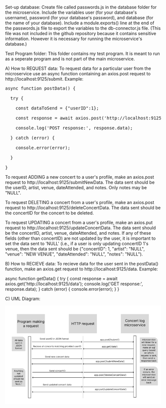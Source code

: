 Set-up database:
Create file called passwords.js in the database folder for the microservice. Include the variables user (for your database's username), password (for your database's password), and database (for the  name of your database). Include a module.exports() line at the end of the passwords.js file to export the variables to the db-connector.js file. (This file was not included in the github repository because it contains sensitive information. However it is necessary for running the microservice's database.)

Test Program folder: This folder contains my test program. It is meant to run as a seperate program and is not part of the main microservice.

A) How to REQUEST data:
To request data for a particular user from the microservice use an async function containing an axios.post request to http://localhost:9125/submit.
Example:
<pre>
async function postData() { <br />
  try { <br />
    const dataToSend = {"userID":1}; <br />
    const response = await axios.post('http://localhost:9125/submit', dataToSend); <br />
    console.log('POST response:', response.data); <br />
  } catch (error) { <br />
    console.error(error); <br />
  } <br />
}
</pre>
To request ADDING a new concert to a user's profile, make an axios.post request to http://localhost:9125/submitNewData. The data sent should be the userID, artist, venue, dateAttended, and notes. Only notes may be "NULL".

To request DELETING a concert from a user's profile, make an axios.post request to http://localhost:9125/deleteConcertData. The data sent should be the concertID for the concert to be deleted.

To request UPDATING a concert from a user's profile, make an axios.put request to http://localhost:9125/updateConcertData. The data sent should be the concertID, artist, venue, dateAttended, and notes. If any of these fields (other than concertID) are not updated by the user, it is important to set the data sent to 'NULL' (i.e., if a user is only updating concertID 1's venue, then the data sent should be {"concertID": 1, "artist": "NULL", "venue": "NEW VENUE", "dateAttended": "NULL", "notes": "NULL"). 


B) How to RECIEVE data:
To recieve data for the user sent in the postData() function, make an axios.get request to http://localhost:9125/data.
Example:

async function getData() {
  try {
    const response = await axios.get('http://localhost:9125/data');
    console.log('GET response:', response.data);
  } catch (error) {
    console.error(error);
  }
}


C) UML Diagram:

![Screenshot of a UML Diagram detailing how the microservice communicates with other programs](UMLDiagram.png)
